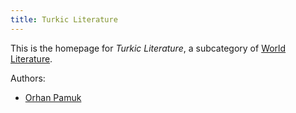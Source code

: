 ```yaml
---
title: Turkic Literature
---
```


This is the homepage for *Turkic Literature*, a subcategory of [World Literature](../world/index.html).

Authors:

- [Orhan Pamuk](pamuk/index.html)
